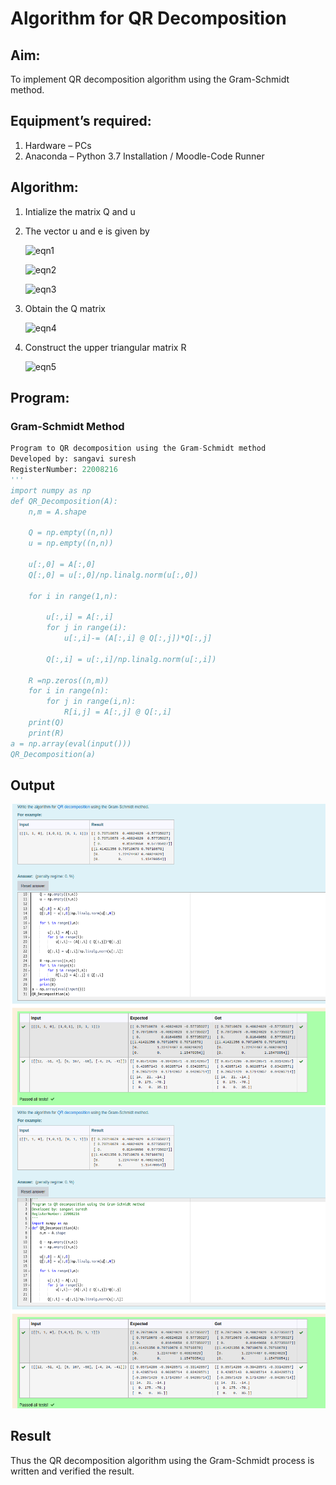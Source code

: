 # Algorithm for QR Decomposition

## Aim:

To implement QR decomposition algorithm using the Gram-Schmidt method.

## Equipment’s required:

1.	Hardware – PCs
2.	Anaconda – Python 3.7 Installation / Moodle-Code Runner

## Algorithm:

1.	Intialize the matrix Q and u

2.	The vector u and e is given by

    ![eqn1](./ex4.jpg)

    ![eqn2](./ex6.jpg)

    ![eqn3](./ex3.jpg)

3.	Obtain the Q matrix   

    ![eqn4](./ex1.jpg)

4.	Construct the upper triangular matrix R

    ![eqn5](./ex2.jpg)



## Program:
### Gram-Schmidt Method
```python 
Program to QR decomposition using the Gram-Schmidt method
Developed by: sangavi suresh
RegisterNumber: 22008216
'''
import numpy as np
def QR_Decomposition(A):
    n,m = A.shape
    
    Q = np.empty((n,n))
    u = np.empty((n,n))
    
    u[:,0] = A[:,0]
    Q[:,0] = u[:,0]/np.linalg.norm(u[:,0])

    for i in range(1,n):
        
        u[:,i] = A[:,i]
        for j in range(i):
            u[:,i]-= (A[:,i] @ Q[:,j])*Q[:,j]
             
        Q[:,i] = u[:,i]/np.linalg.norm(u[:,i])

    R =np.zeros((n,m))
    for i in range(n):
        for j in range(i,n):
            R[i,j] = A[:,j] @ Q[:,i]
    print(Q)
    print(R)
a = np.array(eval(input()))
QR_Decomposition(a)

```

## Output
![](qr1.png)
![](qr2.png)

## Result
Thus the QR decomposition algorithm using the Gram-Schmidt process is written and verified the result.